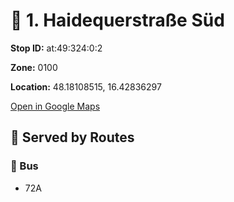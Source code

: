 # 🚉 1. Haidequerstraße Süd


**Stop ID:** at:49:324:0:2

**Zone:** 0100

**Location:** 48.18108515, 16.42836297

[Open in Google Maps](https://www.google.com/maps?q=48.18108515,16.42836297)

## 🚆 Served by Routes

### 🚌 Bus
- 72A